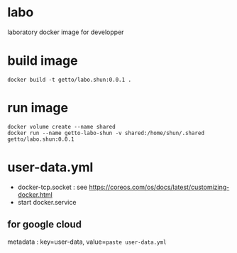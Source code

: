# labo

laboratory docker image for developper


# build image

```
docker build -t getto/labo.shun:0.0.1 .
```


# run image

```
docker volume create --name shared
docker run --name getto-labo-shun -v shared:/home/shun/.shared getto/labo.shun:0.0.1
```


# user-data.yml

* docker-tcp.socket : see https://coreos.com/os/docs/latest/customizing-docker.html
* start docker.service

## for google cloud

metadata : key=user-data, value=`paste user-data.yml`
